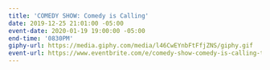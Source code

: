 ```yaml
---
title: 'COMEDY SHOW: Comedy is Calling'
date: 2019-12-25 21:01:00 -05:00
event-date: 2020-01-19 19:00:00 -05:00
end-time: '0830PM'
giphy-url: https://media.giphy.com/media/l46CwEYnbFtFfjZNS/giphy.gif
event-url: https://www.eventbrite.com/e/comedy-show-comedy-is-calling-tickets-87288398951
---
```


